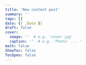 ```yaml
---
title: 'New content post'
summary: ''
tags: []
date: {{ .Date }}
draft: false
cover:
  image: ''  # e.g. 'cover.jpg'
  caption: ''  # e.g. 'Photo: ... '
math: false
ShowToc: false
TocOpen: false
---
```



